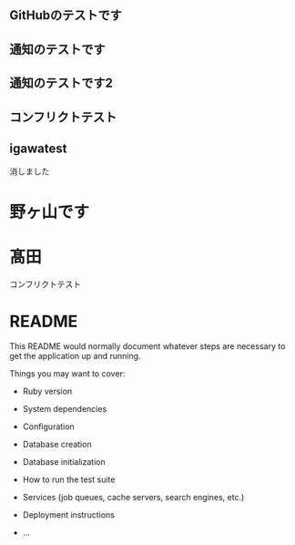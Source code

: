 ## GitHubのテストです
## 通知のテストです
## 通知のテストです2
## コンフリクトテスト
## igawatest

消しました
# 野ヶ山です

# 髙田
コンフリクトテスト

# README

This README would normally document whatever steps are necessary to get the
application up and running.

Things you may want to cover:

* Ruby version

* System dependencies

* Configuration

* Database creation

* Database initialization

* How to run the test suite

* Services (job queues, cache servers, search engines, etc.)

* Deployment instructions

* ...
